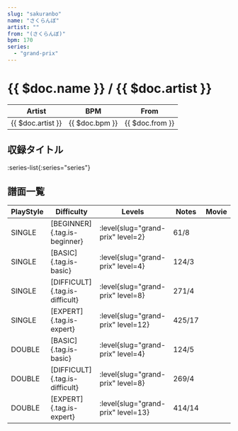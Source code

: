 ```yaml
---
slug: "sakuranbo"
name: "さくらんぼ"
artist: ""
from: "(さくらんぼ)"
bpm: 170
series:
  - "grand-prix"
---
```


# {{ $doc.name }} / {{ $doc.artist }}

|Artist|BPM|From|
|------|---|----|
|{{ $doc.artist }}|{{ $doc.bpm }}|{{ $doc.from }}|

## 収録タイトル

:series-list{:series="series"}

## 譜面一覧

|PlayStyle|Difficulty|Levels|Notes|Movie|
|---------|----------|------|-----|-----|
|SINGLE|[BEGINNER]{.tag.is-beginner}|<div class="field is-grouped is-grouped-multiline"> :level{slug="grand-prix" level=2}</div>|61/8||
|SINGLE|[BASIC]{.tag.is-basic}|<div class="field is-grouped is-grouped-multiline"> :level{slug="grand-prix" level=4}</div>|124/3||
|SINGLE|[DIFFICULT]{.tag.is-difficult}|<div class="field is-grouped is-grouped-multiline"> :level{slug="grand-prix" level=8}</div>|271/4||
|SINGLE|[EXPERT]{.tag.is-expert}|<div class="field is-grouped is-grouped-multiline"> :level{slug="grand-prix" level=12}</div>|425/17||
|DOUBLE|[BASIC]{.tag.is-basic}|<div class="field is-grouped is-grouped-multiline"> :level{slug="grand-prix" level=4}</div>|124/5||
|DOUBLE|[DIFFICULT]{.tag.is-difficult}|<div class="field is-grouped is-grouped-multiline"> :level{slug="grand-prix" level=8}</div>|269/4||
|DOUBLE|[EXPERT]{.tag.is-expert}|<div class="field is-grouped is-grouped-multiline"> :level{slug="grand-prix" level=13}</div>|414/14||
